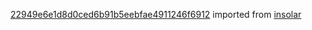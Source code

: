 [22949e6e1d8d0ced6b91b5eebfae4911246f6912](https://github.com/insolar/insolar/commit/22949e6e1d8d0ced6b91b5eebfae4911246f6912) imported from [insolar](https://github.com/insolar/insolar)
